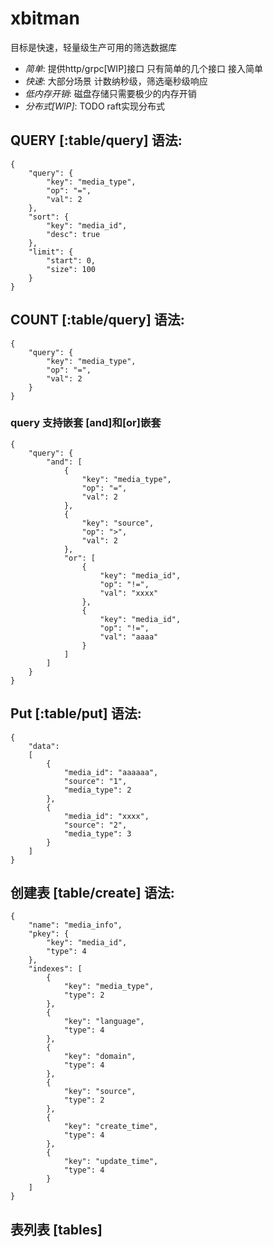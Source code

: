 # xbitman

目标是快速，轻量级生产可用的筛选数据库

* *简单*: 提供http/grpc[WIP]接口 只有简单的几个接口 接入简单
* *快速*: 大部分场景 计数纳秒级，筛选毫秒级响应
* *低内存开销*: 磁盘存储只需要极少的内存开销
* *分布式[WIP]*: TODO raft实现分布式


## QUERY [:table/query] 语法:

    {
        "query": {
            "key": "media_type",
            "op": "=",
            "val": 2
        },
        "sort": {
            "key": "media_id",
            "desc": true
        },
        "limit": {
            "start": 0,
            "size": 100
        }
    }

## COUNT [:table/query] 语法:

    {
        "query": {
            "key": "media_type",
            "op": "=",
            "val": 2
        }
    }

### query 支持嵌套 [and]和[or]嵌套
    
    {
        "query": {
            "and": [
                {
                    "key": "media_type",
                    "op": "=",
                    "val": 2
                },
                {
                    "key": "source",
                    "op": ">",
                    "val": 2
                },
                "or": [
                    {
                        "key": "media_id",
                        "op": "!=",
                        "val": "xxxx"
                    },
                    {
                        "key": "media_id",
                        "op": "!=",
                        "val": "aaaa"
                    }
                ]
            ]
        }
    }

## Put [:table/put] 语法:
    {
        "data": 
        [
            {
                "media_id": "aaaaaa",
                "source": "1",
                "media_type": 2
            },
            {
                "media_id": "xxxx",
                "source": "2",
                "media_type": 3
            }
        ]
    }
 
## 创建表 [table/create] 语法:
   
    {
        "name": "media_info",
        "pkey": {
            "key": "media_id",
            "type": 4
        },
        "indexes": [
            {
                "key": "media_type",
                "type": 2
            },
            {
                "key": "language",
                "type": 4
            },
            {
                "key": "domain",
                "type": 4
            },
            {
                "key": "source",
                "type": 2
            },
            {
                "key": "create_time",
                "type": 4
            },
            {
                "key": "update_time",
                "type": 4
            }
        ]
    }

## 表列表 [tables] 

